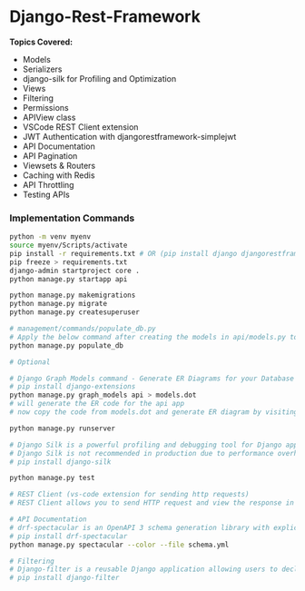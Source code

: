 # Django-Rest-Framework

**Topics Covered:**
- Models
- Serializers
- django-silk for Profiling and Optimization
- Views
- Filtering
- Permissions
- APIView class
- VSCode REST Client extension
- JWT Authentication with djangorestframework-simplejwt
- API Documentation
- API Pagination
- Viewsets & Routers 
- Caching with Redis
- API Throttling 
- Testing APIs 

### Implementation Commands
```bash
python -m venv myenv
source myenv/Scripts/activate
pip install -r requirements.txt # OR (pip install django djangorestframework django-extensions pillow django-silk djangorestframework-simplejwt drf-spectacular)
pip freeze > requirements.txt 
django-admin startproject core .
python manage.py startapp api

python manage.py makemigrations
python manage.py migrate
python manage.py createsuperuser

# management/commands/populate_db.py
# Apply the below command after creating the models in api/models.py to populate the database with default values
python manage.py populate_db
```

```bash
# Optional

# Django Graph Models command - Generate ER Diagrams for your Database
# pip install django-extensions
python manage.py graph_models api > models.dot      
# will generate the ER code for the api app
# now copy the code from models.dot and generate ER diagram by visiting the GraphvizOnline website.   
```

```bash
python manage.py runserver

# Django Silk is a powerful profiling and debugging tool for Django applications. It helps analyze database queries, response times, and code execution performance.
# Django Silk is not recommended in production due to performance overhead.
# pip install django-silk

python manage.py test

# REST Client (vs-code extension for sending http requests)
# REST Client allows you to send HTTP request and view the response in Visual Studio Code directly.
```

```bash
# API Documentation
# drf-spectacular is an OpenAPI 3 schema generation library with explicit focus on extensibility, customizability and client generation.
# pip install drf-spectacular
python manage.py spectacular --color --file schema.yml
```

```bash
# Filtering
# Django-filter is a reusable Django application allowing users to declaratively add dynamic QuerySet filtering from URL parameters.
# pip install django-filter
```



